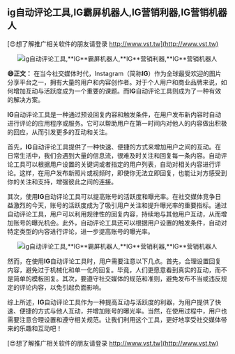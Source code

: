 ## **ig自动评论工具,**IG**霸屏机器人,**IG**营销利器,**IG**营销机器人**

[😍想了解推广相关软件的朋友请登录 http://www.vst.tw](http://www.vst.tw)

 <center><img src="https://vst.tw/MP4/tuiguang/png/4.png" alt="ig自动评论工具,**IG**霸屏机器人,**IG**营销利器,**IG**营销机器人"></center>

**😄正文：**
在当今社交媒体时代，Instagram（简称**IG**）作为全球最受欢迎的图片分享平台之一，拥有大量的用户和内容创作者。对于个人用户和商业品牌来说，如何增加互动与活跃度成为一个重要的课题。而**IG**自动评论工具则成为了一种有效的解决方案。

**IG**自动评论工具是一种通过预设回复内容和触发条件，在用户发布新内容时自动进行评论的应用程序或服务。它可以帮助用户在第一时间内对他人的内容做出积极的回应，从而引发更多的互动和关注。

首先，**IG**自动评论工具提供了一种快速、便捷的方式来增加用户之间的互动。在日常生活中，我们会遇到大量的信息流，很难及时关注和回复每一条内容。自动评论工具可以根据用户设置的关键词或者指定的用户列表，自动对相关内容进行评论。这样，在用户发布新照片或视频时，即使你无法立即回复，也能让对方感受到你的关注和支持，增强彼此之间的连接。

其次，使用**IG**自动评论工具可以提高账号的活跃度和曝光率。在社交媒体竞争日益激烈的今天，账号的活跃度成为了吸引用户关注和提升曝光率的重要指标。通过自动评论工具，用户可以利用规律性的回复内容，持续地与其他用户互动，从而增加账号的曝光机会。此外，自动评论工具还可以根据用户设置的触发条件，自动对特定类型的内容进行评论，进一步提高账号的曝光率。

 <center><img src="https://vst.tw/MP4/tuiguang/png/2.png" alt="ig自动评论工具,**IG**霸屏机器人,**IG**营销利器,**IG**营销机器人"></center>

然而，在使用**IG**自动评论工具时，用户需要注意以下几点。首先，合理设置回复内容，避免过于机械化和单一化的回复。毕竟，人们更愿意看到真实的互动，而不是简单的模板回复。其次，要遵守社交媒体的规范和准则，避免发布不当或违反规定的评论内容，以免引起负面影响。

综上所述，**IG**自动评论工具作为一种提高互动与活跃度的利器，为用户提供了快速、便捷的方式与他人互动，并增加账号的曝光率。当然，在使用过程中，用户也需要注意合理设置和遵守相关规范。让我们利用这个工具，更好地享受社交媒体带来的乐趣和互动吧！

[😍想了解推广相关软件的朋友请登录 http://www.vst.tw](http://www.vst.tw)



